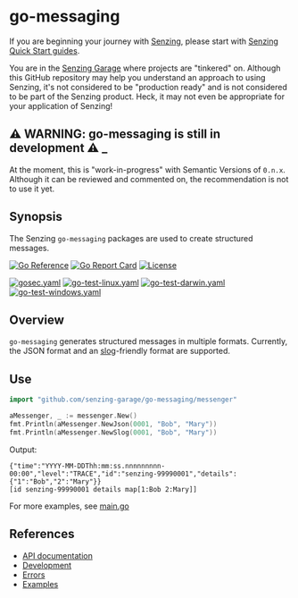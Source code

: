 # go-messaging

If you are beginning your journey with
[Senzing](https://senzing.com/),
please start with
[Senzing Quick Start guides](https://docs.senzing.com/quickstart/).

You are in the
[Senzing Garage](https://github.com/senzing-garage)
where projects are "tinkered" on.
Although this GitHub repository may help you understand an approach to using Senzing,
it's not considered to be "production ready" and is not considered to be part of the Senzing product.
Heck, it may not even be appropriate for your application of Senzing!

## :warning: WARNING: go-messaging is still in development :warning: _

At the moment, this is "work-in-progress" with Semantic Versions of `0.n.x`.
Although it can be reviewed and commented on,
the recommendation is not to use it yet.

## Synopsis

The Senzing `go-messaging` packages are used to create structured messages.

[![Go Reference](https://pkg.go.dev/badge/github.com/senzing-garage/go-messaging.svg)](https://pkg.go.dev/github.com/senzing-garage/go-messaging)
[![Go Report Card](https://goreportcard.com/badge/github.com/senzing-garage/go-messaging)](https://goreportcard.com/report/github.com/senzing-garage/go-messaging)
[![License](https://img.shields.io/badge/License-Apache2-brightgreen.svg)](https://github.com/senzing-garage/go-messaging/blob/main/LICENSE)

[![gosec.yaml](https://github.com/senzing-garage/go-messaging/actions/workflows/gosec.yaml/badge.svg)](https://github.com/senzing-garage/go-messaging/actions/workflows/gosec.yaml)
[![go-test-linux.yaml](https://github.com/senzing-garage/go-messaging/actions/workflows/go-test-linux.yaml/badge.svg)](https://github.com/senzing-garage/go-messaging/actions/workflows/go-test-linux.yaml)
[![go-test-darwin.yaml](https://github.com/senzing-garage/go-messaging/actions/workflows/go-test-darwin.yaml/badge.svg)](https://github.com/senzing-garage/go-messaging/actions/workflows/go-test-darwin.yaml)
[![go-test-windows.yaml](https://github.com/senzing-garage/go-messaging/actions/workflows/go-test-windows.yaml/badge.svg)](https://github.com/senzing-garage/go-messaging/actions/workflows/go-test-windows.yaml)

## Overview

`go-messaging` generates structured messages in multiple formats.
Currently, the JSON format and an
[slog](https://pkg.go.dev/golang.org/x/exp/slog)-friendly format are supported.

## Use

```go
import "github.com/senzing-garage/go-messaging/messenger"

aMessenger, _ := messenger.New()
fmt.Println(aMessenger.NewJson(0001, "Bob", "Mary"))
fmt.Println(aMessenger.NewSlog(0001, "Bob", "Mary"))
```

Output:

```console
{"time":"YYYY-MM-DDThh:mm:ss.nnnnnnnnn-00:00","level":"TRACE","id":"senzing-99990001","details":{"1":"Bob","2":"Mary"}}
[id senzing-99990001 details map[1:Bob 2:Mary]]
```

For more examples, see
[main.go](main.go)

## References

- [API documentation](https://pkg.go.dev/github.com/senzing-garage/go-messaging)
- [Development](docs/development.md)
- [Errors](docs/errors.md)
- [Examples](docs/examples.md)

